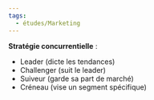 ```yaml
---
tags:
  - études/Marketing
---
```

**Stratégie concurrentielle** : 
- Leader (dicte les tendances)
- Challenger (suit le leader)
- Suiveur (garde sa part de marché)
- Créneau (vise un segment spécifique)